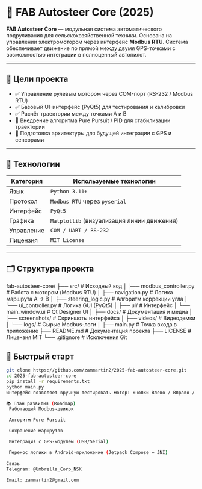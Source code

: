 # 🚜 FAB Autosteer Core (2025)

**FAB Autosteer Core** — модульная система автоматического подруливания для сельскохозяйственной техники. Основана на управлении электромотором через интерфейс **Modbus RTU**. Система обеспечивает движение по прямой между двумя GPS-точками с возможностью интеграции в полноценный автопилот.

---

## 🎯 Цели проекта

- ✅ Управление рулевым мотором через COM-порт (RS-232 / Modbus RTU)
- ✅ Базовый UI-интерфейс (PyQt5) для тестирования и калибровки
- ✅ Расчёт траектории между точками A и B
- 🧠 Внедрение алгоритма Pure Pursuit / PID для стабилизации траектории
- 🧱 Подготовка архитектуры для будущей интеграции с GPS и сенсорами

---

## 🧩 Технологии

| Категория        | Используемые технологии                     |
|------------------|---------------------------------------------|
| Язык             | `Python 3.11+`                              |
| Протокол         | `Modbus RTU` через `pyserial`               |
| Интерфейс        | `PyQt5`                                     |
| Графика          | `Matplotlib` (визуализация линии движения) |
| Управление       | `COM / UART / RS-232`                       |
| Лицензия         | `MIT License`                               |

---

## 🗂️ Структура проекта
fab-autosteer-core/
├── src/ # Исходный код
│ ├── modbus_controller.py # Работа с мотором (Modbus RTU)
│ ├── navigation.py # Логика маршрута A → B
│ ├── steering_logic.py # Алгоритм коррекции угла
│ └── ui_controller.py # Логика GUI (PyQt5)
│
├── ui/ # Интерфейс
│ └── main_window.ui # Qt Designer UI
│
├── docs/ # Документация и медиа
│ ├── screenshots/ # Скриншоты интерфейса
│ ├── videos/ # Видеодемки
│ └── logs/ # Сырые Modbus-логи
│
├── main.py # Точка входа в приложение
├── README.md # Документация проекта
├── LICENSE # Лицензия MIT
└── .gitignore # Исключения Git

## 🧪 Быстрый старт

```bash
git clone https://github.com/zammartin2/2025-fab-autosteer-core.git
cd 2025-fab-autosteer-core
pip install -r requirements.txt
python main.py
Интерфейс позволяет вручную тестировать мотор: кнопки Влево / Вправо / Стоп + координаты + лог.

📚 План развития (Roadmap)
 Работающий Modbus-движок

 Алгоритм Pure Pursuit

 Сохранение маршрутов

 Интеграция с GPS-модулем (USB/Serial)

 Перенос логики в Android-приложение (Jetpack Compose + JNI)

Связь
Telegram: @Umbrella_Corp_NSK

Email: zammartin2@gmail.com


